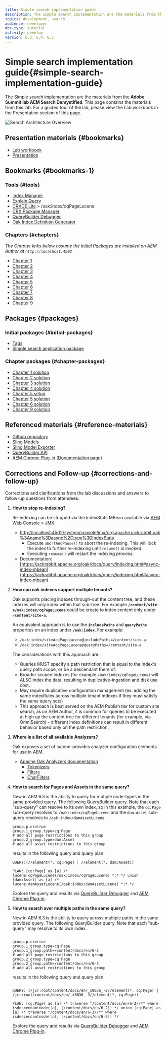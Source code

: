 ```yaml
---
title: Simple search implementation guide
description: The Simple search implementation are the materials from the 2017 Summit lab AEM Search Demystified. This page contains the materials from this lab. For a guided tour of the lab, please view  the Lab workbook in the Presentation section of this page.
topics: development, search
audience: developer
doc-type: tutorial
activity: develop
version: 6.3, 6.4, 6.5
---
```


# Simple search implementation guide{#simple-search-implementation-guide}

The Simple search implementation are the materials from the **Adobe Summit lab AEM Search Demystified**. This page contains the materials from this lab. For a guided tour of the lab, please view  the Lab workbook in the Presentation section of this page.

![Search Architecture Overview](assets/l4080/simple-search-application.png)

## Presentation materials {#bookmarks}

* [Lab workbook](assets/l4080/l4080-lab-workbook.pdf)
* [Presentation](assets/l4080/l4080-presentation.pdf)

## Bookmarks {#bookmarks-1}

### Tools {#tools}

* [Index Manager](http://localhost:4502/libs/granite/operations/content/diagnosis/tool.html/granite_oakindexmanager)
* [Explain Query](http://localhost:4502/libs/granite/operations/content/diagnosis/tool.html/granite_queryperformance)
* [CRXDE Lite](http://localhost:4502/crx/de/index.jsp#/oak%3Aindex/cqPageLucene) &gt; /oak:index/cqPageLucene
* [CRX Package Manager](http://localhost:4502/crx/packmgr/index.jsp)
* [QueryBuilder Debugger](http://localhost:4502/libs/cq/search/content/querydebug.html?)
* [Oak Index Definition Generator](https://oakutils.appspot.com/generate/index)

### Chapters {#chapters}

*The Chapter links below assume the [Initial Packages](#initialpackages) are installed on AEM Author at `http://localhost:4502`*

* [Chapter 1](http://localhost:4502/editor.html/content/summit/l4080/chapter-1.html)
* [Chapter 2](http://localhost:4502/editor.html/content/summit/l4080/chapter-2.html)
* [Chapter 3](http://localhost:4502/editor.html/content/summit/l4080/chapter-3.html)
* [Chapter 4](http://localhost:4502/editor.html/content/summit/l4080/chapter-4.html)
* [Chapter 5](http://localhost:4502/editor.html/content/summit/l4080/chapter-5.html)
* [Chapter 6](http://localhost:4502/editor.html/content/summit/l4080/chapter-6.html)
* [Chapter 7](http://localhost:4502/editor.html/content/summit/l4080/chapter-7.html)
* [Chapter 8](http://localhost:4502/editor.html/content/summit/l4080/chapter-8.html)
* [Chapter 9](http://localhost:4502/editor.html/content/summit/l4080/chapter-9.html)

## Packages {#packages}

### Initial packages {#initial-packages}

* [Tags](assets/l4080/summit-tags.zip)
* [Simple search application package](assets/l4080/simple.ui.apps-0.0.1-snapshot.zip)

### Chapter packages {#chapter-packages}

* [Chapter 1 solution](assets/l4080/l4080-chapter1.zip)
* [Chapter 2 solution](assets/l4080/l4080-chapter2.zip)
* [Chapter 3 solution](assets/l4080/l4080-chapter3.zip)
* [Chapter 4 solution](assets/l4080/l4080-chapter4.zip)
* [Chapter 5 setup](assets/l4080/l4080-chapter5-setup.zip)
* [Chapter 5 solution](assets/l4080/l4080-chapter5-solution.zip)
* [Chapter 6 solution](assets/l4080/l4080-chapter6.zip)
* [Chapter 9 solution](assets/l4080/l4080-chapter9.zip)

## Referenced materials {#reference-materials}

* [Github repository](https://github.com/Adobe-Marketing-Cloud/aem-guides/tree/master/simple-search-guide)
* [Sling Models](https://sling.apache.org/documentation/bundles/models.html)
* [Sling Model Exporter](https://sling.apache.org/documentation/bundles/models.html#exporter-framework-since-130)
* [QueryBuilder API](https://docs.adobe.com/docs/en/aem/6-2/develop/search/querybuilder-api.html)
* [AEM Chrome Plug-in](https://chrome.google.com/webstore/detail/aem-chrome-plug-in/ejdcnikffjleeffpigekhccpepplaode) ([Documentation page](https://adobe-consulting-services.github.io/acs-aem-tools/aem-chrome-plugin/))

## Corrections and Follow-up {#corrections-and-follow-up}

Corrections and clarifications from the lab discussions and answers to follow-up questions from attendees.

1. **How to stop re-indexing?**  

    Re-indexing can be stopped via the IndexStats MBean available via [AEM Web Console &gt; JMX](http://localhost:4502/system/console/jmx)

    * [http://localhost:4502/system/console/jmx/org.apache.jackrabbit.oak%3Aname%3Dasync%2Ctype%3DIndexStats](http://localhost:4502/system/console/jmx/org.apache.jackrabbit.oak%3Aname%3Dasync%2Ctype%3DIndexStats)
        * Execute `abortAndPause()` to abort the re-indexing. This will lock the index to further re-indexing until `resume()` is invoked.
        * Executing `resume()` will restart the indexing process.
    * Documentation: [https://jackrabbit.apache.org/oak/docs/query/indexing.html#async-index-mbean](https://jackrabbit.apache.org/oak/docs/query/indexing.html#async-index-mbean)

2. **How can oak indexes support multiple tenants?**  

    Oak supports placing indexes through-out the content tree, and these indexes will only index within that sub-tree. For example **`/content/site-a/oak:index/cqPageLucene`** could be create to index content only under **`/content/site-a`.**

    An equivalent approach is to use the **`includePaths`** and **`queryPaths`** properties on an index under **`/oak:index`**. For example:

    * `/oak:index/siteAcqPageLucene@includePaths=/content/site-a`
    * `/oak:index/siteAcqPageLucene@queryPaths=/content/site-a`

   The considerations with this approach are:

    * Queries MUST specify a path restriction that is equal to the index's query path scope, or be a descendant there of.
    * Broader scoped indexes (for example `/oak:index/cqPageLucene`) will ALSO index the data, resulting in duplicative-ingestion and disk use cost.
    * May require duplicative configuration management (ex. adding the same indexRules across multiple tenant indexes if they must satisfy the same query sets)
    * This approach is best served on the AEM Publish tier for custom site search, as on AEM Author, it is common for queries to be executed at high up the content tree for different tenants (for example, via OmniSearch) - different index definitions can result in different behavior based only on the path restriction.

3. **Where is a list of all available Analyzers?**

    Oak exposes a set of lucene-provides analyzer configuration elements for use in AEM.

    * [Apache Oak Analyzers documentation](http://jackrabbit.apache.org/oak/docs/query/lucene.html#analyzers)
        * [Tokenizers](https://cwiki.apache.org/confluence/display/solr/Tokenizers)
        * [Filters](https://cwiki.apache.org/confluence/display/solr/Filter+Descriptions)
        * [CharFilters](https://cwiki.apache.org/confluence/display/solr/CharFilterFactories)

4. **How to search for Pages and Assets in the same query?**

   New in AEM 6.3 is the ability to query for mutiple node-types in the same provided query. The following QueryBuilder query. Note that each "sub-query" can resolve to its own index, so in this example, the `cq:Page` sub-query resolves to `/oak:index/cqPageLucene` and the `dam:Asset` sub-query resolves to `/oak:index/damAssetLucene`.

   ```plain
   group.p.or=true
   group.1_group.type=cq:Page
   # add all page restrictions to this group
   group.2_group.type=dam:Asset
   # add all asset restrictions to this group
   ```

   results in the following query and query plan:

   ```plain
   QUERY:(//element(*, cq:Page) | //element(*, dam:Asset))

   PLAN: [cq:Page] as [a] /* lucene:cqPageLucene(/oak:index/cqPageLucene) *:* */ union [dam:Asset] as [a] /* lucene:damAssetLucene(/oak:index/damAssetLucene) *:* */
   ```

   Explore the query and results via [QueryBuilder Debugger](http://localhost:4502/libs/cq/search/content/querydebug.html?_charset_=UTF-8&query=group.p.or%3Dtrue%0D%0Agroup.1_group.type%3Dcq%3APage%0D%0A%23+add+all+page+restrictions+to+this+group%0D%0Agroup.2_group.type%3Ddam%3AAsset%0D%0A%23+add+all+asset+restrictions+to+this+group) and [AEM Chrome Plug-in](https://chrome.google.com/webstore/detail/aem-chrome-plug-in/ejdcnikffjleeffpigekhccpepplaode?hl=en-US).

5. **How to search over multiple paths in the same query?**

    New in AEM 6.3 is the ability to query across multiple paths in the same provided query. The following QueryBuilder query. Note that each "sub-query" may resolve to its own index.

   ```plain

   group.p.or=true
   group.1_group.type=cq:Page
   group.1_group.path=/content/docs/en/6-2
   # add all page restrictions to this group
   group.2_group.type=cq:Page
   group.2_group.path=/content/docs/en/6-3
   # add all asset restrictions to this group

   ```

   results in the following query and query plan

   ```plain

   QUERY: (/jcr:root/content/docs/en/_x0036_-2//element(*, cq:Page) | /jcr:root/content/docs/en/_x0036_-3//element(*, cq:Page))

   PLAN: [cq:Page] as [a] /* traverse "/content/docs/en/6-2//*" where isdescendantnode([a], [/content/docs/en/6-2]) */ union [cq:Page] as [a] /* traverse "/content/docs/en/6-3//*" where isdescendantnode([a], [/content/docs/en/6-3]) */

   ```

   Explore the query and results via [QueryBuilder Debugger](http://localhost:4502/libs/cq/search/content/querydebug.html?_charset_=UTF-8&query=group.p.or%3Dtrue%0D%0Agroup.1_group.type%3Dcq%3APage%0D%0Agroup.1_group.path%3D%2Fcontent%2Fdocs%2Fen%2F6-2%0D%0A%23+add+all+page+restrictions+to+this+group%0D%0Agroup.2_group.type%3Dcq%3APage%0D%0Agroup.2_group.path%3D%2Fcontent%2Fdocs%2Fen%2F6-3%0D%0A%23+add+all+asset+restrictions+to+this+group) and [AEM Chrome Plug-in](https://chrome.google.com/webstore/detail/aem-chrome-plug-in/ejdcnikffjleeffpigekhccpepplaode?hl=en-US).
